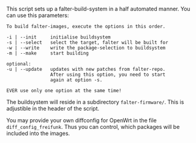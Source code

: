 This script sets up a falter-build-system in a half automated manner. You can use this parameters:

```
To build falter-images, execute the options in this order.

-i | --init     initialise buildsystem
-s | --select   select the target, falter will be built for
-w | --write    write the package-selection to buildsystem
-m | --make     start building

optional:
-u | --update   updates with new patches from falter-repo.
                After using this option, you need to start
                again at option -s.

EVER use only one option at the same time!
```
The buildsystem will reside in a subdirectory `falter-firmware/`. This is adjustible in the header
of the script.

You may provide your own diffconfig for OpenWrt in the file `diff_config_freifunk`. Thus you can
control, which packages will be included into the images.

